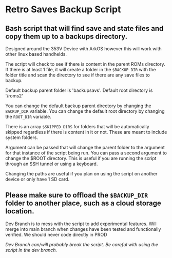 # Retro Saves Backup Script
## Bash script that will find save and state files and copy them up to a backups directory.

Designed around the 353V Device with ArkOS however this will work with other linux based handhelds.

The script will check to see if there is content in the parent ROMs directory. If there is at least 1 file, it will create a folder in the `$BACKUP_DIR` with the folder title and scan the directory to see if there are any save files to backup.  

Default backup parent folder is 'backupsavs'. 
Default root directory is '/roms2'

You can change the default backup parent directory by changing the `BACKUP_DIR` variable.
You can change the default root directory by changing the `ROOT_DIR` variable. 

There is an array `$SKIPPED_DIRS` for folders that will be automatically skipped regardless if there is content in it or not. These are meant to include system folders.

Argument can be passed that will change the parent folder to the argument for that instance of the script being run. 
You can pass a second argument to change the $ROOT directory. 
This is useful if you are running the script through an SSH tunnel or using a keyboard.

Changing the paths are useful if you plan on using the script on another device or only have 1 SD card.

**Please make sure to offload the `$BACKUP_DIR` folder to another place, such as a cloud storage location.**
-------

Dev Branch is to mess with the script to add experimental features. Will merge into main branch when changes have been tested and functionally verified. We should never code directly in PROD

*Dev Branch can/will probably break the script. Be careful with using the script in the dev branch.*
